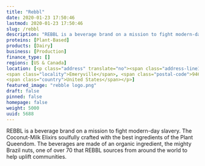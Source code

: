 ```yaml
---
title: "Rebbl"
date: 2020-01-23 17:50:46
lastmod: 2020-01-23 17:50:46
slug: /rebbl
description: "REBBL is a beverage brand on a mission to fight modern-day slavery. The Coconut-Milk Elixirs soulfully crafted with the best ingredients of the Plant Queendom. The beverages are made of an organic ingredient, the mighty Brazil nuts, one of over 70 that REBBL sources from around the world to help uplift communities."
proteins: [Plant-Based]
products: [Dairy]
business: [Production]
finance_type: []
regions: [US & Canada]
location: [<p class="address" translate="no"><span class="address-line1">Hollis Street</span><br>
<span class="locality">Emeryville</span>, <span class="postal-code">94608</span><br>
<span class="country">United States</span></p>]
featured_image: "rebble logo.png"
draft: false
pinned: false
homepage: false
weight: 5000
uuid: 5688
---
```

REBBL is a beverage brand on a mission to fight modern-day slavery. The Coconut-Milk Elixirs soulfully crafted with the best ingredients of the Plant Queendom. The beverages are made of an organic ingredient, the mighty Brazil nuts, one of over 70 that REBBL sources from around the world to help uplift communities.

